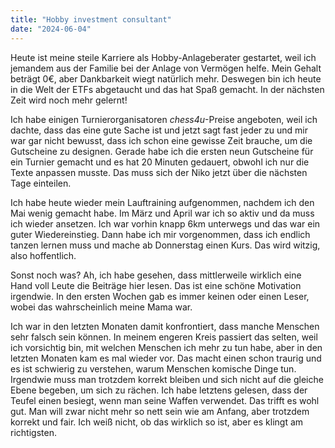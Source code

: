 ```yaml
---
title: "Hobby investment consultant"
date: "2024-06-04"
---
```


Heute ist meine steile Karriere als Hobby-Anlageberater gestartet, weil ich jemandem aus der Familie bei der Anlage von Vermögen helfe. Mein Gehalt beträgt 0€, aber Dankbarkeit wiegt natürlich mehr. Deswegen bin ich heute in die Welt der ETFs abgetaucht und das hat Spaß gemacht. In der nächsten Zeit wird noch mehr gelernt!

Ich habe einigen Turnierorganisatoren _chess4u_-Preise angeboten, weil ich dachte, dass das eine gute Sache ist und jetzt sagt fast jeder zu und mir war gar nicht bewusst, dass ich schon eine gewisse Zeit brauche, um die Gutscheine zu designen. Gerade habe ich die ersten neun Gutscheine für ein Turnier gemacht und es hat 20 Minuten gedauert, obwohl ich nur die Texte anpassen musste. Das muss sich der Niko jetzt über die nächsten Tage einteilen.

Ich habe heute wieder mein Lauftraining aufgenommen, nachdem ich den Mai wenig gemacht habe. Im März und April war ich so aktiv und da muss ich wieder ansetzen. Ich war vorhin knapp 6km unterwegs und das war ein guter Wiedereinstieg. Dann habe ich mir vorgenommen, dass ich endlich tanzen lernen muss und mache ab Donnerstag einen Kurs. Das wird witzig, also hoffentlich.

Sonst noch was? Ah, ich habe gesehen, dass mittlerweile wirklich eine Hand voll Leute die Beiträge hier lesen. Das ist eine schöne Motivation irgendwie. In den ersten Wochen gab es immer keinen oder einen Leser, wobei das wahrscheinlich meine Mama war.

Ich war in den letzten Monaten damit konfrontiert, dass manche Menschen sehr falsch sein können. In meinem engeren Kreis passiert das selten, weil ich vorsichtig bin, mit welchen Menschen ich mehr zu tun habe, aber in den letzten Monaten kam es mal wieder vor. Das macht einen schon traurig und es ist schwierig zu verstehen, warum Menschen komische Dinge tun. Irgendwie muss man trotzdem korrekt bleiben und sich nicht auf die gleiche Ebene begeben, um sich zu rächen. Ich habe letztens gelesen, dass der Teufel einen besiegt, wenn man seine Waffen verwendet. Das trifft es wohl gut. Man will zwar nicht mehr so nett sein wie am Anfang, aber trotzdem korrekt und fair. Ich weiß nicht, ob das wirklich so ist, aber es klingt am richtigsten.
